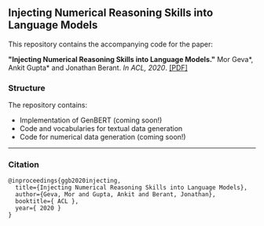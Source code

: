 ## Injecting Numerical Reasoning Skills into Language Models

This repository contains the accompanying code for the paper:

**"Injecting Numerical Reasoning Skills into Language Models."** Mor Geva*, Ankit Gupta* and Jonathan Berant. *In ACL, 2020*.
[[PDF]](https://arxiv.org/pdf/2004.04487.pdf)


### Structure
The repository contains:
* Implementation of GenBERT (coming soon!)
* Code and vocabularies for textual data generation
* Code for numerical data generation (coming soon!)

---
### Citation
```
@inproceedings{ggb2020injecting,
  title={Injecting Numerical Reasoning Skills into Language Models},
  author={Geva, Mor and Gupta, Ankit and Berant, Jonathan},
  booktitle={ ACL },
  year={ 2020 }
}
```
